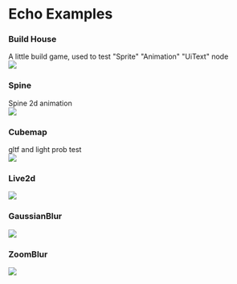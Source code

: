 # Echo Examples

### Build House
A little build game, used to test "Sprite" "Animation" "UiText" node   
![](https://github.com/timi-liuliang/echo-examples/blob/master/ads/build_house.gif?raw=true)

### Spine
Spine 2d animation   
![](https://github.com/timi-liuliang/echo-examples/blob/master/ads/spine.gif?raw=true)
### Cubemap
gltf and light prob test   
![](https://github.com/timi-liuliang/echo-examples/blob/master/ads/cubemap.png?raw=true)

### Live2d
![](https://github.com/timi-liuliang/echo-examples/blob/master/ads/live2d.gif?raw=true)

### GaussianBlur
![](https://github.com/timi-liuliang/echo-examples/blob/master/ads/gaussianblur.png?raw=true)

### ZoomBlur
![](https://github.com/timi-liuliang/echo-examples/blob/master/ads/zoomblur.png?raw=true)